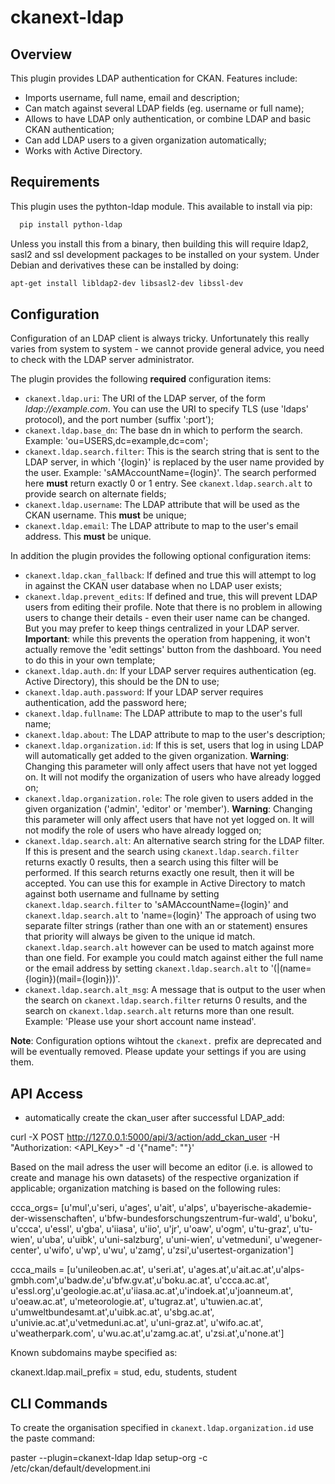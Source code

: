 ckanext-ldap
============

Overview
--------

This plugin provides LDAP authentication for CKAN. Features include:

- Imports username, full name, email and description;
- Can match against several LDAP fields (eg. username or full name);
- Allows to have LDAP only authentication, or combine LDAP and basic CKAN authentication;
- Can add LDAP users to a given organization automatically;
- Works with Active Directory.

Requirements
------------

This plugin uses the pythton-ldap module. This available to install via pip:

```sh
  pip install python-ldap
```

Unless you install this from a binary, then building this will require ldap2, sasl2 and ssl development packages to be installed on your system. Under Debian and derivatives these can be installed by doing:

```sh
apt-get install libldap2-dev libsasl2-dev libssl-dev
```

Configuration
-------------

Configuration of an LDAP client is always tricky. Unfortunately this really varies from system to system - we cannot provide general advice, you need to check with the LDAP server administrator.

The plugin provides the following **required** configuration items:

- `ckanext.ldap.uri`: The URI of the LDAP server, of the form _ldap://example.com_. You can use the URI to specify TLS (use 'ldaps' protocol), and the port number (suffix ':port');
- `ckanext.ldap.base_dn`: The base dn in which to perform the search. Example: 'ou=USERS,dc=example,dc=com';
- `ckanext.ldap.search.filter`: This is the search string that is sent to the LDAP server, in which '{login}' is replaced by the user name provided by the user. Example: 'sAMAccountName={login}'. The search performed here **must** return exactly 0 or 1 entry. See `ckanext.ldap.search.alt` to provide search on alternate fields;
- `ckanext.ldap.username`: The LDAP attribute that will be used as the CKAN username. This **must** be unique;
- `ckanext.ldap.email`: The LDAP attribute to map to the user's email address. This **must** be unique.

In addition the plugin provides the following optional configuration items:

- `ckanext.ldap.ckan_fallback`: If defined and true this will attempt to log in against the CKAN user database when no LDAP user exists;
- `ckanext.ldap.prevent_edits`: If defined and true, this will prevent LDAP users from editing their profile. Note that there is no problem in allowing users to change their details - even their user name can be changed. But you may prefer to keep things centralized in your LDAP server. **Important**: while this prevents the operation from happening, it won't actually remove the 'edit settings' button from the dashboard. You need to do this in your own template;
- `ckanext.ldap.auth.dn`: If your LDAP server requires authentication (eg. Active Directory), this should be the DN to use;
- `ckanext.ldap.auth.password`: If your LDAP server requires authentication, add the password here;
- `ckanext.ldap.fullname`: The LDAP attribute to map to the user's full name;
- `ckanext.ldap.about`: The LDAP attribute to map to the user's description;
- `ckanext.ldap.organization.id`: If this is set, users that log in using LDAP will automatically get added to the given organization. **Warning**: Changing this parameter will only affect users that have not yet logged on. It will not modify the organization of users who have already logged on;
- `ckanext.ldap.organization.role`: The role given to users added in the given organization ('admin', 'editor' or 'member'). **Warning**: Changing this parameter will only affect users that have not yet logged on. It will not modify the role of users who have already logged on;
- `ckanext.ldap.search.alt`: An alternative search string for the LDAP filter. If this is present and the search using `ckanext.ldap.search.filter` returns exactly 0 results, then a search using this filter will be performed. If this search returns exactly one result, then it will be accepted. You can use this for example in Active Directory to match against both username and fullname by setting `ckanext.ldap.search.filter` to  'sAMAccountName={login}' and `ckanext.ldap.search.alt` to 'name={login}'
                     The approach of using two separate filter strings (rather than one with an or statement) ensures that priority will always be given to the unique id match. `ckanext.ldap.search.alt` however can  be used to match against more than one field. For example you could match against either the full name or the email address by setting `ckanext.ldap.search.alt` to '(|(name={login})(mail={login}))'.
- `ckanext.ldap.search.alt_msg`: A message that is output to the user when the search on `ckanext.ldap.search.filter` returns 0 results, and the search on `ckanext.ldap.search.alt` returns more than one result. Example: 'Please use your short account name instead'.


**Note**: Configuration options wihtout the `ckanext.` prefix are deprecated and will be eventually removed. Please update your settings if you are using them.

API Access
-----------
- automatically create the ckan_user after successful LDAP_add:

curl -X POST http://127.0.0.1:5000/api/3/action/add_ckan_user -H "Authorization: <API_Key>"  -d '{"name": "<username>"}'

Based on the mail adress the user will become an editor (i.e. is allowed to create and manage his own datasets) of the respective organization if applicable; organization matching is based on the following rules:

ccca_orgs= [u'mul',u'seri, u'ages', u'ait', u'alps', u'bayerische-akademie-der-wissenschaften', u'bfw-bundesforschungszentrum-fur-wald', u'boku', u'ccca', u'essl', u'gba', u'iiasa', u'iio', u'jr',  u'oaw', u'ogm',  u'tu-graz', u'tu-wien', u'uba', u'uibk', u'uni-salzburg', u'uni-wien', u'vetmeduni', u'wegener-center', u'wifo', u'wp', u'wu', u'zamg', u'zsi',u'usertest-organization']

ccca_mails = [u'unileoben.ac.at', u'seri.at', u'ages.at',u'ait.ac.at',u'alps-gmbh.com',u'badw.de',u'bfw.gv.at',u'boku.ac.at', u'ccca.ac.at', u'essl.org',u'geologie.ac.at',u'iiasa.ac.at',u'indoek.at',u'joanneum.at', u'oeaw.ac.at', u'meteorologie.at', u'tugraz.at', u'tuwien.ac.at', u'umweltbundesamt.at',u'uibk.ac.at', u'sbg.ac.at', u'univie.ac.at',u'vetmeduni.ac.at', u'uni-graz.at', u'wifo.ac.at', u'weatherpark.com', u'wu.ac.at',u'zamg.ac.at', u'zsi.at',u'none.at']

Known subdomains maybe specified as:

ckanext.ldap.mail_prefix = stud, edu, students, student


CLI Commands
------------

To create the organisation specified in `ckanext.ldap.organization.id` use the paste command:

paster --plugin=ckanext-ldap ldap setup-org -c /etc/ckan/default/development.ini
